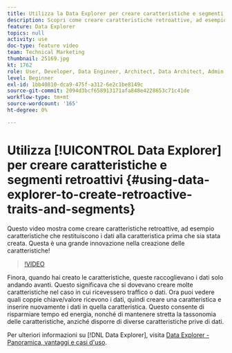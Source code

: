 ```yaml
---
title: Utilizza la Data Explorer per creare caratteristiche e segmenti retroattivi
description: Scopri come creare caratteristiche retroattive, ad esempio caratteristiche che inseriscono dati nella caratteristica prima che sia stata creata. Questa è una grande innovazione nella creazione delle caratteristiche!
feature: Data Explorer
topics: null
activity: use
doc-type: feature video
team: Technical Marketing
thumbnail: 25169.jpg
kt: 1762
role: User, Developer, Data Engineer, Architect, Data Architect, Admin, Leader
level: Beginner
exl-id: 1bb40810-dca9-475f-a312-6e2c1be8149c
source-git-commit: 2094d3bcf658913171afa848e4228653c71c41de
workflow-type: tm+mt
source-wordcount: '165'
ht-degree: 0%

---
```


# Utilizza [!UICONTROL Data Explorer] per creare caratteristiche e segmenti retroattivi {#using-data-explorer-to-create-retroactive-traits-and-segments}

Questo video mostra come creare caratteristiche retroattive, ad esempio caratteristiche che restituiscono i dati alla caratteristica prima che sia stata creata. Questa è una grande innovazione nella creazione delle caratteristiche!

>[!VIDEO](https://video.tv.adobe.com/v/25169/?quality=12)

Finora, quando hai creato le caratteristiche, queste raccoglievano i dati solo andando avanti. Questo significava che si dovevano creare molte caratteristiche nel caso in cui ricevessero traffico o dati. Ora puoi vedere quali coppie chiave/valore ricevono i dati, quindi creare una caratteristica e inserire nuovamente i dati in quella caratteristica. Questo consente di risparmiare tempo ed energia, nonché di mantenere stretta la tassonomia delle caratteristiche, anziché disporre di diverse caratteristiche prive di dati.

Per ulteriori informazioni su [!DNL Data Explorer], visita [Data Explorer - Panoramica, vantaggi e casi d&#39;uso](https://experiencecloud.adobe.com/resources/help/it_IT/aam/data-explorer.html).
